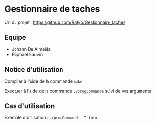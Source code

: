 # Gestionnaire de taches

Url du projet : https://github.com/Rafyb/Gestionnaire_taches

## Equipe

- Johann De Almeida
- Raphaël Bauvin

## Notice d'utilisation

Compiler à l'aide de la commande `make`

Exectuer à l'aide de la commande `./progCommande` suivi de vos arguments

## Cas d'utilisation

Exemple d'utilisation : `./progCommande -T toto`

